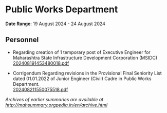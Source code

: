 # Public Works Department

**Date Range**: 19 August 2024 - 24 August 2024


## Personnel
- Regarding creation of 1 temporary post of Executive Engineer for Maharashtra State Infrastructure Development Corporation (MSIDC)\
  [202408191453480018.pdf](https://gr.maharashtra.gov.in/Site/Upload/Government%20Resolutions/English/202408191453480018.pdf)

- Corrigendum Regarding revisions in the Provisional Final Seniority List dated 01.01.2022 of Junior Engineer (Civil) Cadre in Public Works Department.\
  [202408211550075518.pdf](https://gr.maharashtra.gov.in/Site/Upload/Government%20Resolutions/English/202408211550075518.pdf)


*Archives of earlier summaries are available at http://mahsummary.orgpedia.in/en/archive.html*